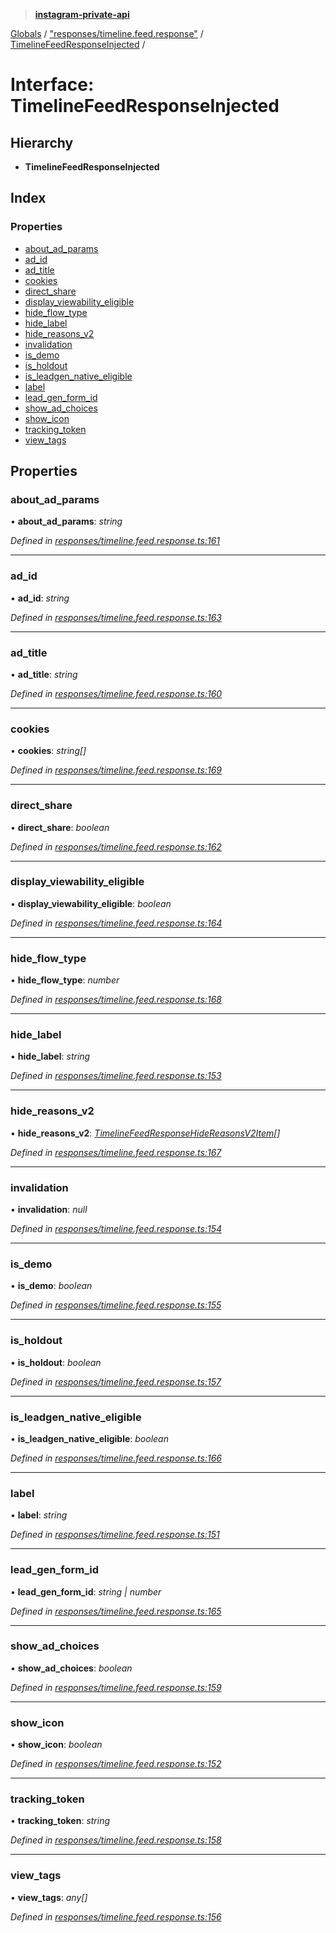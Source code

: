 > **[instagram-private-api](../README.md)**

[Globals](../README.md) / ["responses/timeline.feed.response"](../modules/_responses_timeline_feed_response_.md) / [TimelineFeedResponseInjected](_responses_timeline_feed_response_.timelinefeedresponseinjected.md) /

# Interface: TimelineFeedResponseInjected

## Hierarchy

* **TimelineFeedResponseInjected**

## Index

### Properties

* [about_ad_params](_responses_timeline_feed_response_.timelinefeedresponseinjected.md#about_ad_params)
* [ad_id](_responses_timeline_feed_response_.timelinefeedresponseinjected.md#ad_id)
* [ad_title](_responses_timeline_feed_response_.timelinefeedresponseinjected.md#ad_title)
* [cookies](_responses_timeline_feed_response_.timelinefeedresponseinjected.md#cookies)
* [direct_share](_responses_timeline_feed_response_.timelinefeedresponseinjected.md#direct_share)
* [display_viewability_eligible](_responses_timeline_feed_response_.timelinefeedresponseinjected.md#display_viewability_eligible)
* [hide_flow_type](_responses_timeline_feed_response_.timelinefeedresponseinjected.md#hide_flow_type)
* [hide_label](_responses_timeline_feed_response_.timelinefeedresponseinjected.md#hide_label)
* [hide_reasons_v2](_responses_timeline_feed_response_.timelinefeedresponseinjected.md#hide_reasons_v2)
* [invalidation](_responses_timeline_feed_response_.timelinefeedresponseinjected.md#invalidation)
* [is_demo](_responses_timeline_feed_response_.timelinefeedresponseinjected.md#is_demo)
* [is_holdout](_responses_timeline_feed_response_.timelinefeedresponseinjected.md#is_holdout)
* [is_leadgen_native_eligible](_responses_timeline_feed_response_.timelinefeedresponseinjected.md#is_leadgen_native_eligible)
* [label](_responses_timeline_feed_response_.timelinefeedresponseinjected.md#label)
* [lead_gen_form_id](_responses_timeline_feed_response_.timelinefeedresponseinjected.md#lead_gen_form_id)
* [show_ad_choices](_responses_timeline_feed_response_.timelinefeedresponseinjected.md#show_ad_choices)
* [show_icon](_responses_timeline_feed_response_.timelinefeedresponseinjected.md#show_icon)
* [tracking_token](_responses_timeline_feed_response_.timelinefeedresponseinjected.md#tracking_token)
* [view_tags](_responses_timeline_feed_response_.timelinefeedresponseinjected.md#view_tags)

## Properties

###  about_ad_params

• **about_ad_params**: *string*

*Defined in [responses/timeline.feed.response.ts:161](https://github.com/dilame/instagram-private-api/blob/173bc62/src/responses/timeline.feed.response.ts#L161)*

___

###  ad_id

• **ad_id**: *string*

*Defined in [responses/timeline.feed.response.ts:163](https://github.com/dilame/instagram-private-api/blob/173bc62/src/responses/timeline.feed.response.ts#L163)*

___

###  ad_title

• **ad_title**: *string*

*Defined in [responses/timeline.feed.response.ts:160](https://github.com/dilame/instagram-private-api/blob/173bc62/src/responses/timeline.feed.response.ts#L160)*

___

###  cookies

• **cookies**: *string[]*

*Defined in [responses/timeline.feed.response.ts:169](https://github.com/dilame/instagram-private-api/blob/173bc62/src/responses/timeline.feed.response.ts#L169)*

___

###  direct_share

• **direct_share**: *boolean*

*Defined in [responses/timeline.feed.response.ts:162](https://github.com/dilame/instagram-private-api/blob/173bc62/src/responses/timeline.feed.response.ts#L162)*

___

###  display_viewability_eligible

• **display_viewability_eligible**: *boolean*

*Defined in [responses/timeline.feed.response.ts:164](https://github.com/dilame/instagram-private-api/blob/173bc62/src/responses/timeline.feed.response.ts#L164)*

___

###  hide_flow_type

• **hide_flow_type**: *number*

*Defined in [responses/timeline.feed.response.ts:168](https://github.com/dilame/instagram-private-api/blob/173bc62/src/responses/timeline.feed.response.ts#L168)*

___

###  hide_label

• **hide_label**: *string*

*Defined in [responses/timeline.feed.response.ts:153](https://github.com/dilame/instagram-private-api/blob/173bc62/src/responses/timeline.feed.response.ts#L153)*

___

###  hide_reasons_v2

• **hide_reasons_v2**: *[TimelineFeedResponseHideReasonsV2Item](_responses_timeline_feed_response_.timelinefeedresponsehidereasonsv2item.md)[]*

*Defined in [responses/timeline.feed.response.ts:167](https://github.com/dilame/instagram-private-api/blob/173bc62/src/responses/timeline.feed.response.ts#L167)*

___

###  invalidation

• **invalidation**: *null*

*Defined in [responses/timeline.feed.response.ts:154](https://github.com/dilame/instagram-private-api/blob/173bc62/src/responses/timeline.feed.response.ts#L154)*

___

###  is_demo

• **is_demo**: *boolean*

*Defined in [responses/timeline.feed.response.ts:155](https://github.com/dilame/instagram-private-api/blob/173bc62/src/responses/timeline.feed.response.ts#L155)*

___

###  is_holdout

• **is_holdout**: *boolean*

*Defined in [responses/timeline.feed.response.ts:157](https://github.com/dilame/instagram-private-api/blob/173bc62/src/responses/timeline.feed.response.ts#L157)*

___

###  is_leadgen_native_eligible

• **is_leadgen_native_eligible**: *boolean*

*Defined in [responses/timeline.feed.response.ts:166](https://github.com/dilame/instagram-private-api/blob/173bc62/src/responses/timeline.feed.response.ts#L166)*

___

###  label

• **label**: *string*

*Defined in [responses/timeline.feed.response.ts:151](https://github.com/dilame/instagram-private-api/blob/173bc62/src/responses/timeline.feed.response.ts#L151)*

___

###  lead_gen_form_id

• **lead_gen_form_id**: *string | number*

*Defined in [responses/timeline.feed.response.ts:165](https://github.com/dilame/instagram-private-api/blob/173bc62/src/responses/timeline.feed.response.ts#L165)*

___

###  show_ad_choices

• **show_ad_choices**: *boolean*

*Defined in [responses/timeline.feed.response.ts:159](https://github.com/dilame/instagram-private-api/blob/173bc62/src/responses/timeline.feed.response.ts#L159)*

___

###  show_icon

• **show_icon**: *boolean*

*Defined in [responses/timeline.feed.response.ts:152](https://github.com/dilame/instagram-private-api/blob/173bc62/src/responses/timeline.feed.response.ts#L152)*

___

###  tracking_token

• **tracking_token**: *string*

*Defined in [responses/timeline.feed.response.ts:158](https://github.com/dilame/instagram-private-api/blob/173bc62/src/responses/timeline.feed.response.ts#L158)*

___

###  view_tags

• **view_tags**: *any[]*

*Defined in [responses/timeline.feed.response.ts:156](https://github.com/dilame/instagram-private-api/blob/173bc62/src/responses/timeline.feed.response.ts#L156)*